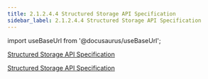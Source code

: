```yaml
---
title: 2.1.2.4.4 Structured Storage API Specification
sidebar_label: 2.1.2.4.4 Structured Storage API Specification
---
```


import useBaseUrl from '@docusaurus/useBaseUrl';

[Structured Storage API Specification](<../../../artifacts/Structured Storage API Specification.doc>)

[Structured Storage API Specification](../../../artifacts/structured_storage_api_specification)
